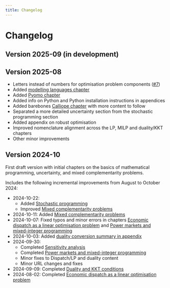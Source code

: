 ```yaml
---
title: Changelog
---
```


# Changelog

## Version 2025-09 (in development)

## Version 2025-08

* Letters instead of numbers for optimisation problem components ([#7](https://github.com/sjpfenninger/modelling-energy-systems/issues/7))
* Added [modelling languages chapter](tools/modelling-languages.md)
* Added [Pyomo chapter](tools/pyomo.ipynb)
* Added info on Python and Python installation instructions in appendices
* Added barebones [Calliope chapter](tools/calliope.md) with more content to follow
* Separated a more detailed uncertainty section from the stochastic programming section
* Added appendix on robust optimisation
* Improved nomenclature alignment across the LP, MILP and duality/KKT chapters
* Other minor improvements

## Version 2024-10

First draft version with initial chapters on the basics of mathematical programming, uncertainty, and mixed complementarity problems.

Includes the following incremental improvements from August to October 2024:

* 2024-10-22:
    * Added [Stochastic programming](advanced/stochastic-programming.md)
    * Improved [Mixed complementarity problems](advanced/mixed-complementarity.md)
* 2024-10-11: Added [Mixed complementarity problems](advanced/mixed-complementarity.md)
* 2024-10-07: Fixed typos and minor errors in chapters [Economic dispatch as a linear optimisation problem](basics/dispatch-lp.md) and [Power markets and mixed-integer programming](basics/markets-milp.md)
* 2024-10-03: Added [duality conversion summary in appendix](appendix/duality-conversion.md)
* 2024-09-30:
    * Completed [Sensitivity analysis](basics/sensitivity-analysis.md)
    * Completed [Power markets and mixed-integer programming](basics/markets-milp.md)
    * Minor fixes to Dispatch/LP and duality content
    * Minor URL changes and fixes
* 2024-09-09: Completed [Duality and KKT conditions](basics/duality-kkts.md)
* 2024-08-02: Completed [Economic dispatch as a linear optimisation problem](basics/dispatch-lp.md)
